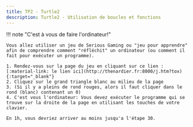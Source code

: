 ```yaml
---
title: TP2 - Turtle2
description: Turtle2 - Utilisation de boucles et fonctions
---
```





!!! note "C'est à vous de faire l'ordinateur!"

    Vous allez utiliser un jeu de Serious Gaming ou "jeu pour apprendre" afin de comprendre comment "réfléchit" un ordinateur (ou comment il fait pour exécuter un programme).

    1. Rendez-vous sur la page du jeu en cliquant sur ce lien : [:material-link: le lien ici](http://thenardier.fr:8000/j.htm?tox){:target="_blank"}
    2. Cliquez sur le grand triangle blanc au milieu de la page
    3. (Si il y a pleins de rond rouges, alors il faut cliquer dans le rond (blanc) contenant un 0)
    4. C'est vous l'ordinateur: Vous devez exécuter le programme qui se trouve sur la droite de la page en utilisant les touches de votre clavier.
    
    En 1h, vous devriez arriver au moins jusqu'a l'étape 30.



